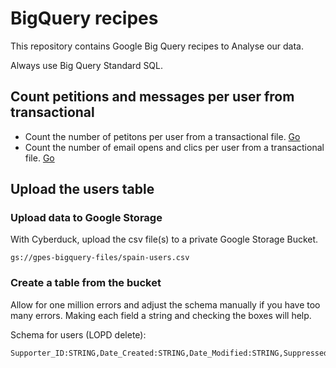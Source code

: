 # BigQuery recipes

This repository contains Google Big Query recipes to Analyse our data.

Always use Big Query Standard SQL.

## Count petitions and messages per user from transactional

* Count the number of petitons per user from a transactional file. [Go](count-petitions-per-user-from-transactional.sql)
* Count the number of email opens and clics per user from a transactional file. [Go](count-messages-per-user-from-transactional.sql)

## Upload the users table

### Upload data to Google Storage

With Cyberduck, upload the csv file(s) to a private Google Storage Bucket.

```text
gs://gpes-bigquery-files/spain-users.csv
```

### Create a table from the bucket

Allow for one million errors and adjust the schema manually if you have too many errors. Making each field a string and checking the boxes will help.

Schema for users (LOPD delete):

```text
Supporter_ID:STRING,Date_Created:STRING,Date_Modified:STRING,Suppressed:STRING,email:STRING,first_name:STRING,id_number:STRING,phone_number:STRING,tipo:STRING,last_name:STRING,contact_codes:STRING,SFDC_Contact_ID:STRING,SFDC_Lead_ID:STRING
```
